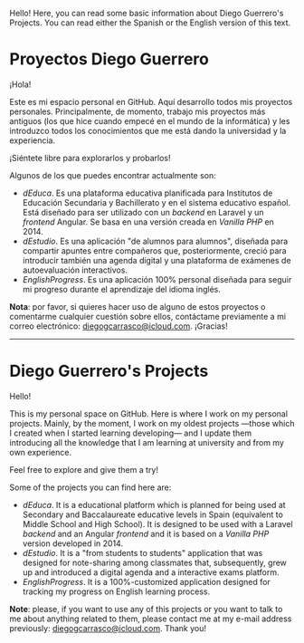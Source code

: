 Hello! Here, you can read some basic information about Diego Guerrero's Projects. You can read either the Spanish or the English version of this text.

# Proyectos Diego Guerrero
¡Hola!

Este es mi espacio personal en GitHub. Aquí desarrollo todos mis proyectos personales. Principalmente, de momento, trabajo mis proyectos más antiguos (los que hice cuando empecé en el mundo de la informática) y les introduzco todos los conocimientos que me está dando la universidad y la experiencia.

¡Siéntete libre para explorarlos y probarlos!

Algunos de los que puedes encontrar actualmente son:
* *dEduca*. Es una plataforma educativa planificada para Institutos de Educación Secundaria y Bachillerato y en el sistema educativo español. Está diseñado para ser utilizado con un *backend* en Laravel y un *frontend* Angular. Se basa en una versión creada en *Vanilla PHP* en 2014.
* *dEstudio*. Es una aplicación "de alumnos para alumnos", diseñada para compartir apuntes entre compañeros que, posteriormente, creció para introducir también una agenda digital y una plataforma de exámenes de autoevaluación interactivos.
* *EnglishProgress*. Es una aplicación 100% personal diseñada para seguir mi progreso durante el aprendizaje del idioma inglés.

**Nota**: por favor, si quieres hacer uso de alguno de estos proyectos o comentarme cualquier cuestión sobre ellos, contáctame previamente a mi correo electrónico: [diegogcarrasco@icloud.com](mailto:diegogcarrasco@icloud.com). ¡Gracias!

---

# Diego Guerrero's Projects
Hello!

This is my personal space on GitHub. Here is where I work on my personal projects. Mainly, by the moment, I work on my oldest projects —those which I created when I started learning developing— and I update them introducing all the knowledge that I am learning at university and from my own experience.

Feel free to explore and give them a try!

Some of the projects you can find here are:
* *dEduca*. It is a educational platform which is planned for being used at Secondary and Baccalaureate educative levels in Spain (equivalent to Middle School and High School). It is designed to be used with a Laravel *backend* and an Angular *frontend* and it is based on a *Vanilla PHP* version developed in 2014.
* *dEstudio*. It is a "from students to students" application that was designed for note-sharing among classmates that, subsequently, grew up and introduced a digital agenda and a interactive exams platform.
* *EnglishProgress*. It is a 100%-customized application designed for tracking my progress on English learning process.

**Note**: please, if you want to use any of this projects or you want to talk to me about anything related to them, please contact me at my e-mail address previously: [diegogcarrasco@icloud.com](mailto:diegogcarrasco@icloud.com). Thank you!